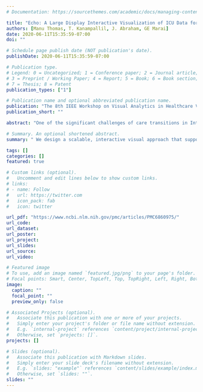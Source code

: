 ```yaml
---
# Documentation: https://sourcethemes.com/academic/docs/managing-content/

title: "Echo: A Large Display Interactive Visualization of ICU Data for Effective Care Handoffs"
authors: [Manu Thomas, T. Kanampallil, J. Abraham, GE Marai]
date: 2020-06-11T15:35:59-07:00
doi: ""

# Schedule page publish date (NOT publication's date).
publishDate: 2020-06-11T15:35:59-07:00

# Publication type.
# Legend: 0 = Uncategorized; 1 = Conference paper; 2 = Journal article;
# 3 = Preprint / Working Paper; 4 = Report; 5 = Book; 6 = Book section;
# 7 = Thesis; 8 = Patent
publication_types: ["1"]

# Publication name and optional abbreviated publication name.
publication: "The 8th IEEE Workshop on Visual Analytics in Healthcare VAHC’17"
publication_short: ""

abstract: "One of the significant challenges of care transitions in Intensive Care Units (ICUs) is the lack of effective support tools for outgoing clinicians to find, filter, organize, and annotate information that can be effectively handed off to the incoming team. We present a large display interactive multivariate visual approach, aimed towards supporting clinicians during the transition of care. We first provide a characterization of the problem domain in terms of data and tasks, based on an observation session at the University of Illinois Hospital, and on interviews with several biomedical researchers and ICU clinicians. Informed by this experience, we design a scalable, interactive visual approach that supports both overview and detail views of ICU patient data, as well as anomaly detection, comparison, and annotation of the data. We demonstrate a large-display implementation of the visualization on an existing anonymized ICU dataset. Feedback from domain experts indicates this approach successfully meets the requirements of effective care transitions."

# Summary. An optional shortened abstract.
summary: " We design a scalable, interactive visual approach that supports both overview and detail views of ICU patient data, as well as anomaly detection, comparison, and annotation of the data. "

tags: []
categories: []
featured: true

# Custom links (optional).
#   Uncomment and edit lines below to show custom links.
# links:
# - name: Follow
#   url: https://twitter.com
#   icon_pack: fab
#   icon: twitter

url_pdf: "https://www.ncbi.nlm.nih.gov/pmc/articles/PMC6860975/"
url_code:
url_dataset:
url_poster:
url_project:
url_slides:
url_source:
url_video:

# Featured image
# To use, add an image named `featured.jpg/png` to your page's folder. 
# Focal points: Smart, Center, TopLeft, Top, TopRight, Left, Right, BottomLeft, Bottom, BottomRight.
image:
  caption: ""
  focal_point: ""
  preview_only: false

# Associated Projects (optional).
#   Associate this publication with one or more of your projects.
#   Simply enter your project's folder or file name without extension.
#   E.g. `internal-project` references `content/project/internal-project/index.md`.
#   Otherwise, set `projects: []`.
projects: []

# Slides (optional).
#   Associate this publication with Markdown slides.
#   Simply enter your slide deck's filename without extension.
#   E.g. `slides: "example"` references `content/slides/example/index.md`.
#   Otherwise, set `slides: ""`.
slides: ""
---
```

